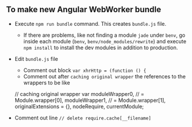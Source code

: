 ## To make new Angular WebWorker bundle

* Execute `npm run bundle` command. This creates `bundle.js` file.
    * If there are problems, like not finding a module `jade` under `benv`,
    go inside each module (`benv`, `benv/node_modules/rewrite`) and execute `npm install` to
    install the dev modules in addition to production.
* Edit `bundle.js` file
    * Comment out block `var xhrHttp = (function () {`
    * Comment out after `caching original wrapper` the references to the wrappers to be like
    
    // caching original wrapper
    var moduleWrapper0, // = Module.wrapper[0],
        moduleWrapper1, // = Module.wrapper[1],
        originalExtensions = {},
        nodeRequire,
        currentModule;

* Comment out line `// delete require.cache[__filename]`
